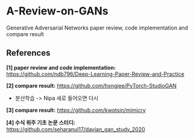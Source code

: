 # A-Review-on-GANs
Generative Adversarial Networks paper review, code implementation and compare result


## References

**[1] paper review and code implementation:** https://github.com/ndb796/Deep-Learning-Paper-Review-and-Practice

**[2] compare result:** https://github.com/hxngiee/PyTorch-StudioGAN
  - 분산학습 -> Nipa 새로 들어오면 다시

**[3] compare result:** https://github.com/kwotsin/mimicry

**[4] 수식 위주 기초 논문 스터디:** https://github.com/seharanul17/davian_gan_study_2020
